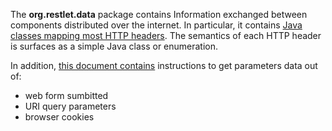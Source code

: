 The **org.restlet.data** package contains Information exchanged between components distributed over the internet. In particular, it contains [Java classes mapping most HTTP headers](../http-headers-mapping.md "Mapping HTTP headers"). The semantics of each HTTP header is surfaces as a simple Java class or enumeration.


In addition, [this document contains](parameters.md) instructions to get parameters data out of:
 - web form sumbitted
 - URI query parameters
 - browser cookies
